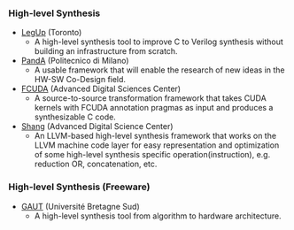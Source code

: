 ### High-level Synthesis
 - [LegUp](http://legup.eecg.utoronto.ca/) (Toronto)
   - A high-level synthesis tool to improve C to Verilog synthesis without building an infrastructure from scratch.
 - [PandA](https://panda.dei.polimi.it/) (Politecnico di Milano)
   - A usable framework that will enable the research of new ideas in the HW-SW Co-Design field.
 - [FCUDA](https://github.com/adsc-hls/fcuda) (Advanced Digital Sciences Center)
   - A source-to-source transformation framework that takes CUDA kernels with FCUDA annotation pragmas as input and produces a synthesizable C code.
 - [Shang](https://github.com/etherzhhb/Shang) (Advanced Digital Science Center)
   - An LLVM-based high-level synthesis framework that works on the LLVM machine code layer for easy representation and optimization of some high-level synthesis specific operation(instruction), e.g. reduction OR, concatenation, etc.

### High-level Synthesis (Freeware)
- [GAUT](http://hls-labsticc.univ-ubs.fr/) (Université Bretagne Sud)
   - A high-level synthesis tool from algorithm to hardware architecture.
